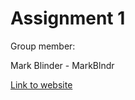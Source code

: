
# Assignment 1

Group member:

Mark Blinder - MarkBlndr

[Link to website](https://markblndr.github.io/assignment1/)